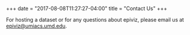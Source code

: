 +++
date        = "2017-08-08T11:27:27-04:00"
title       = "Contact Us"
+++

For hosting a dataset or for any questions about epiviz, please email us at epiviz@umiacs.umd.edu.